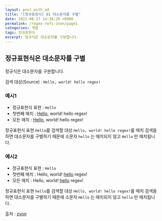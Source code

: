 ```yaml
---
layout: post_with_ad
title: "[정규표현식] 01 대소문자를 구별"
date: 2022-08-27 14:38:20 +0900
permalink: /regex-refs-zvon/page1
categories: 개발
tags: 정규표현식
excerpt: 정규식은 대소문자를 구분합니다.
---
```


## 정규표현식은 대소문자를 구별

정규식은 대소문자를 구분합니다. 

검색 대상(Source) : `Hello, world! hello regex!`

### 예시1

* 정규표현식 표현 : `Hello`
* 첫번째 매치 : <u>Hello</u>, world! hello regex!
* 모든 매치 : <u>Hello</u>, world! hello regex!

정규표현식 표현 `Hello`를 검색할 대상 `Hello, world! hello regex!`를 매치 검색을 하면 대소문자를 구별하기 때문에 소문자 `hello` 는 매치되지 않고 `Hello` 만 매치됩니다.

### 예시2

* 정규표현식 표현 : `Hello`
* 첫번째 매치 : Hello, world! <u>hello</u> regex!
* 모든 매치 : Hello, world! <u>hello</u> regex!

정규표현식 표현 `hello`를 검색할 대상 `Hello, world! hello regex!`를 매치 검색을 하면 대소문자를 구별하기 때문에 소문자 `Hello` 는 매치되지 않고 `hello` 만 매치됩니다.

출처 : [zvon](https://zvon.org/comp/r/tut-Regexp.html#Pages~Page_1)